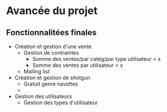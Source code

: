 # Avancée du projet


## Fonctionnalitées finales

- Création et gestion d'une vente
    + Gestion de contraintes
        * Somme des ventes/par catég/par type utilisateur < x
        * Somme des ventes par utilisateur < x
    + Mailing list
- Création et gestion de shotgun
    + Gratuit genre navettes
    + 
- Gestion des utilisateurs
    + Gestion des types d'utilisateur